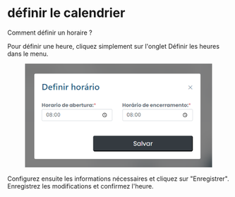 # définir le calendrier

Comment définir un horaire ?&#x20;

Pour définir une heure, cliquez simplement sur l'onglet Définir les heures dans le menu.

<figure><img src="../../../.gitbook/assets/horario.png" alt=""><figcaption></figcaption></figure>

Configurez ensuite les informations nécessaires et cliquez sur "Enregistrer". Enregistrez les modifications et confirmez l'heure.

